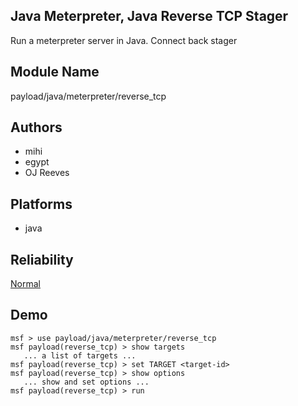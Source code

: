 ## Java Meterpreter, Java Reverse TCP Stager

Run a meterpreter server in Java. Connect back stager


## Module Name
payload/java/meterpreter/reverse_tcp

## Authors
* mihi
* egypt
* OJ Reeves





## Platforms
* java

## Reliability
[Normal](https://github.com/rapid7/metasploit-framework/wiki/Exploit-Ranking)

## Demo

```
msf > use payload/java/meterpreter/reverse_tcp
msf payload(reverse_tcp) > show targets
   ... a list of targets ...
msf payload(reverse_tcp) > set TARGET <target-id>
msf payload(reverse_tcp) > show options
   ... show and set options ...
msf payload(reverse_tcp) > run
```
    
    